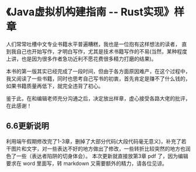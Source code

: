 # 《Java虚拟机构建指南 -- Rust实现》样章

人们常常吐槽中文专业书籍水平普遍糟糕，我也是一位抱有这样想法的读者， 直到我自己也开始写作，才明白写作，尤其是技术书籍写作的不易(当然，某种程度上讲，也是因为很多作者急功近利不愿花费很多精力打磨的结果)。

本书的第一版其实已经完成了一段时间，但由于各方面原因难产，在这个过程中，我又阅读了一些书籍，同时也思考自己写书的初衷，首先肯定是赚不了什么钱的，如果书籍质量再低下，就完全违背了初心。

鉴于此，在和编辑老师充分沟通之后，决定放出样章，虚心接受各路大佬的批评，在此感谢！

## 6.6更新说明

利用端午假期修改完了1-3章，删掉了大部分代码(大段代码毫无意义)，补充了若干图片和文字，对一些表达不好的地方做出了修改，一些转折比较突然的地方也润色了一些（表达者陷阱的切身体会）。
本次更新就直接放第3章 pdf 了，因为编辑要求在 word 里面写，转 markdown 又需要额外的精力，请各位见谅。
